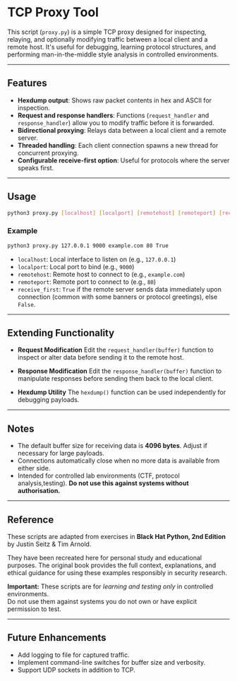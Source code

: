 # TCP Proxy Tool

This script (`proxy.py`) is a simple TCP proxy designed for inspecting, relaying, and optionally modifying traffic between a local client and a remote host. It's useful for debugging, learning protocol structures, and performing man-in-the-middle style analysis in controlled environments.

------------------------------------------------------------------------

## Features

-   **Hexdump output**: Shows raw packet contents in hex and ASCII for inspection.
-   **Request and response handlers**: Functions (`request_handler` and `response_handler`) allow you to modify traffic before it is forwarded.
-   **Bidirectional proxying**: Relays data between a local client and a remote server.
-   **Threaded handling**: Each client connection spawns a new thread for concurrent proxying.
-   **Configurable receive-first option**: Useful for protocols where the server speaks first.

------------------------------------------------------------------------

## Usage

``` bash
python3 proxy.py [localhost] [localport] [remotehost] [remoteport] [receive_first]
```

### Example

``` bash
python3 proxy.py 127.0.0.1 9000 example.com 80 True
```

-   `localhost`: Local interface to listen on (e.g., `127.0.0.1`)
-   `localport`: Local port to bind (e.g., `9000`)
-   `remotehost`: Remote host to connect to (e.g., `example.com`)
-   `remoteport`: Remote port to connect to (e.g., `80`)
-   `receive_first`: `True` if the remote server sends data immediately upon connection (common with some banners or protocol greetings), else `False`.

------------------------------------------------------------------------

## Extending Functionality

-   **Request Modification**
    Edit the `request_handler(buffer)` function to inspect or alter data before sending it to the remote host.
    
- **Response Modification**
    Edit the `response_handler(buffer)` function to manipulate responses before sending them back to the local client.
    
- **Hexdump Utility**
    The `hexdump()` function can be used independently for debugging payloads.

------------------------------------------------------------------------

## Notes

- The default buffer size for receiving data is **4096 bytes**. Adjust if necessary for large payloads.
- Connections automatically close when no more data is available from either side.
- Intended for controlled lab environments (CTF, protocol analysis,testing). 
**Do not use this against systems without authorisation.**

------------------------------------------------------------------------

## Reference

These scripts are adapted from exercises in  **Black Hat Python, 2nd Edition** by Justin Seitz & Tim Arnold.  

They have been recreated here for personal study and educational purposes. The original book provides the full context, explanations, and ethical guidance for using these examples responsibly in security research.

**Important:** These scripts are for *learning and testing only* in controlled environments.  
Do not use them against systems you do not own or have explicit permission to test.

---

## Future Enhancements

- Add logging to file for captured traffic.
- Implement command-line switches for buffer size and verbosity.
- Support UDP sockets in addition to TCP.
